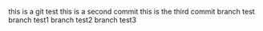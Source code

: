 this is a git test
this is a second commit
this is the third commit
branch test
branch test1
branch test2
branch test3